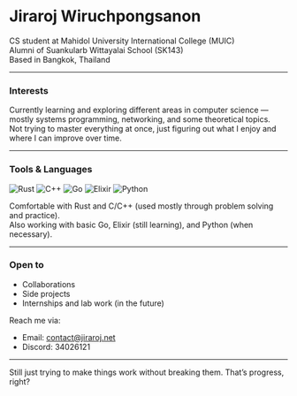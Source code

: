 <!--## Hi there 👋 -->

<!--
**jiraroj-wir/jiraroj-wir** is a ✨ _special_ ✨ repository because its `README.md` (this file) appears on your GitHub profile.

Here are some ideas to get you started:

- 🔭 I’m currently working on ...
- 🌱 I’m currently learning ...
- 👯 I’m looking to collaborate on ...
- 🤔 I’m looking for help with ...
- 💬 Ask me about ...
- 📫 How to reach me: ...
- 😄 Pronouns: ...
- ⚡ Fun fact: ...
-->

# Jiraroj Wiruchpongsanon

CS student at Mahidol University International College (MUIC)  
Alumni of Suankularb Wittayalai School (SK143)  
Based in Bangkok, Thailand

---

### Interests

Currently learning and exploring different areas in computer science — mostly systems programming, networking, and some theoretical topics.  
Not trying to master everything at once, just figuring out what I enjoy and where I can improve over time.

---

### Tools & Languages

![Rust](https://img.shields.io/badge/-Rust-black?style=flat-square&logo=rust)
![C++](https://img.shields.io/badge/-C++-00599C?style=flat-square&logo=c%2B%2B)
![Go](https://img.shields.io/badge/-Go-00ADD8?style=flat-square&logo=go)
![Elixir](https://img.shields.io/badge/-Elixir-4B275F?style=flat-square&logo=elixir)
![Python](https://img.shields.io/badge/-Python-3776AB?style=flat-square&logo=python)

Comfortable with Rust and C/C++ (used mostly through problem solving and practice).  
Also working with basic Go, Elixir (still learning), and Python (when necessary).

---

### Open to

- Collaborations  
- Side projects  
- Internships and lab work (in the future)

Reach me via:
- Email: [contact@jiraroj.net](mailto:contact@jiraroj.net)  
- Discord: 34026121

---

Still just trying to make things work without breaking them. That’s progress, right?
